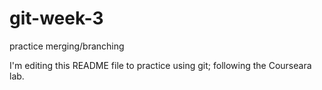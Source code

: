 # git-week-3
practice merging/branching

I'm editing this README file to practice using git; following the Courseara lab.
